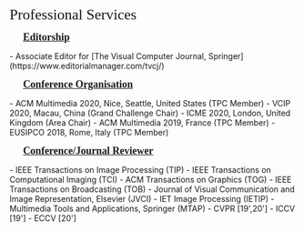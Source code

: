 <p><span style="font-family: georgia, serif; font-size: 26px;">Professional Services</span></p>

<p>&nbsp; &nbsp; &nbsp; <span style="font-size: 18px;"><strong><span style="text-decoration: underline;"><span style="font-family: georgia, serif;">Editorship</span></span></strong></span></p>
- Associate Editor for [The Visual Computer Journal, Springer](https://www.editorialmanager.com/tvcj/)

<p>&nbsp; &nbsp; &nbsp; <span style="font-size: 18px;"><strong><span style="text-decoration: underline;"><span style="font-family: georgia, serif;">Conference Organisation</span></span></strong></span></p>
- ACM Multimedia 2020, Nice, Seattle, United States (TPC Member)
- VCIP 2020, Macau, China (Grand Challenge Chair)
- ICME 2020, London, United Kingdom (Area Chair)
- ACM Multimedia 2019, France (TPC Member)
- EUSIPCO 2018, Rome, Italy (TPC Member)

<p>&nbsp; &nbsp; &nbsp; <span style="font-size: 18px;"><strong><span style="text-decoration: underline;"><span style="font-family: georgia, serif;">Conference/Journal Reviewer</span></span></strong></span></p>
- IEEE Transactions on Image Processing (TIP)
- IEEE Transactions on Computational Imaging (TCI)
- ACM Transactions on Graphics (TOG)
- IEEE Transactions on Broadcasting (TOB)
- Journal of Visual Communication and Image Representation, Elsevier (JVCI)
- IET Image Processing (IETIP)
- Multimedia Tools and Applications, Springer (MTAP)
- CVPR [19',20']
- ICCV [19']
- ECCV [20']
